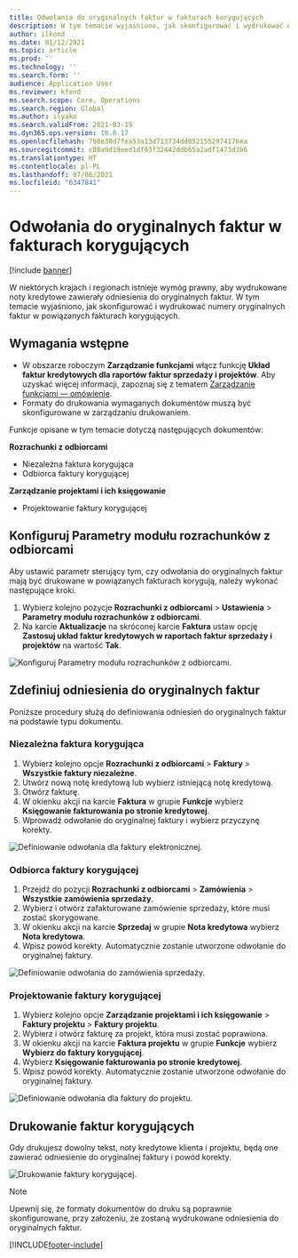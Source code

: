 ```yaml
---
title: Odwołania do oryginalnych faktur w fakturach korygujących
description: W tym temacie wyjaśniono, jak skonfigurować i wydrukować numery oryginalnych faktur w powiązanych fakturach korygujących.
author: ilkond
ms.date: 01/12/2021
ms.topic: article
ms.prod: ''
ms.technology: ''
ms.search.form: ''
audience: Application User
ms.reviewer: kfend
ms.search.scope: Core, Operations
ms.search.region: Global
ms.author: ilyako
ms.search.validFrom: 2021-03-19
ms.dyn365.ops.version: 10.0.17
ms.openlocfilehash: 798e38d7fea53a13d713734dd0521552974176ea
ms.sourcegitcommit: c08a9d19eed1df03f32442ddb65a2adf1473d3b6
ms.translationtype: HT
ms.contentlocale: pl-PL
ms.lasthandoff: 07/06/2021
ms.locfileid: "6347841"
---
```

# <a name="references-to-original-invoices-in-credit-notes"></a>Odwołania do oryginalnych faktur w fakturach korygujących

[!include [banner](../includes/banner.md)]


W niektórych krajach i regionach istnieje wymóg prawny, aby wydrukowane noty kredytowe zawierały odniesienia do oryginalnych faktur. W tym temacie wyjaśniono, jak skonfigurować i wydrukować numery oryginalnych faktur w powiązanych fakturach korygujących.

## <a name="prerequisites"></a>Wymagania wstępne

- W obszarze roboczym **Zarządzanie funkcjami** włącz funkcję **Układ faktur kredytowych dla raportów faktur sprzedaży i projektów**. Aby uzyskać więcej informacji, zapoznaj się z tematem [Zarządzanie funkcjami — omówienie](../../fin-ops-core/fin-ops/get-started/feature-management/feature-management-overview.md).
- Formaty do drukowania wymaganych dokumentów muszą być skonfigurowane w zarządzaniu drukowaniem.

Funkcje opisane w tym temacie dotyczą następujących dokumentów:

**Rozrachunki z odbiorcami**

- Niezależna faktura korygująca
- Odbiorca faktury korygującej

**Zarządzanie projektami i ich księgowanie**

- Projektowanie faktury korygującej

## <a name="configure-accounts-receivable-parameters"></a>Konfiguruj Parametry modułu rozrachunków z odbiorcami

Aby ustawić parametr sterujący tym, czy odwołania do oryginalnych faktur mają być drukowane w powiązanych fakturach korygują, należy wykonać następujące kroki.

1. Wybierz kolejno pozycje **Rozrachunki z odbiorcami** \> **Ustawienia** \> **Parametry modułu rozrachunków z odbiorcami**.
2. Na karcie **Aktualizacje** na skróconej karcie **Faktura** ustaw opcję **Zastosuj układ faktur kredytowych w raportach faktur sprzedaży i projektów** na wartość **Tak**.

![Konfiguruj Parametry modułu rozrachunków z odbiorcami.](media/original-invoice-number-in-credit-note.jpg)

## <a name="define-references-to-original-invoices"></a>Zdefiniuj odniesienia do oryginalnych faktur

Poniższe procedury służą do definiowania odniesień do oryginalnych faktur na podstawie typu dokumentu.

### <a name="free-text-credit-note"></a>Niezależna faktura korygująca

1. Wybierz kolejno opcje **Rozrachunki z odbiorcami** \> **Faktury** \> **Wszystkie faktury niezależne**.
2. Utwórz nową notę kredytową lub wybierz istniejącą notę kredytową.
3. Otwórz fakturę.
4. W okienku akcji na karcie **Faktura** w grupie **Funkcje** wybierz **Księgowanie fakturowania po stronie kredytowej**.
5. Wprowadź odwołanie do oryginalnej faktury i wybierz przyczynę korekty.

![Definiowanie odwołania dla faktury elektronicznej.](media/reference-original-invoice-FTI.jpg)

### <a name="customer-credit-note"></a>Odbiorca faktury korygującej

1. Przejdź do pozycji **Rozrachunki z odbiorcami** \> **Zamówienia** \> **Wszystkie zamówienia sprzedaży**.
2. Wybierz i otwórz zafakturowane zamówienie sprzedaży, które musi zostać skorygowane.
3. W okienku akcji na karcie **Sprzedaj** w grupie **Nota kredytowa** wybierz **Nota kredytowa**.
4. Wpisz powód korekty. Automatycznie zostanie utworzone odwołanie do oryginalnej faktury.

![Definiowanie odwołania do zamówienia sprzedaży.](media/reference-original-invoice-SO.jpg)

### <a name="project-credit-note"></a>Projektowanie faktury korygującej

1. Wybierz kolejno opcje **Zarządzanie projektami i ich księgowanie** \> **Faktury projektu** \> **Faktury projektu**.
2. Wybierz i otwórz fakturę za projekt, która musi zostać poprawiona.
3. W okienku akcji na karcie **Faktura projektu** w grupie **Funkcje** wybierz **Wybierz do faktury korygującej**.
4. Wybierz **Księgowanie fakturowania po stronie kredytowej**.
5. Wpisz powód korekty. Automatycznie zostanie utworzone odwołanie do oryginalnej faktury.

![Definiowanie odwołania dla faktury do projektu.](media/reference-original-invoice-project.jpg)

## <a name="printing-credit-notes"></a>Drukowanie faktur korygujących

Gdy drukujesz dowolny tekst, noty kredytowe klienta i projektu, będą one zawierać odniesienie do oryginalnej faktury i powód korekty.

![Drukowanie faktury korygującej.](media/credit-note-FTI.jpg)

> [!NOTE]
> Upewnij się, że formaty dokumentów do druku są poprawnie skonfigurowane, przy założeniu, że zostaną wydrukowane odniesienia do oryginalnych faktur.


[!INCLUDE[footer-include](../../includes/footer-banner.md)]